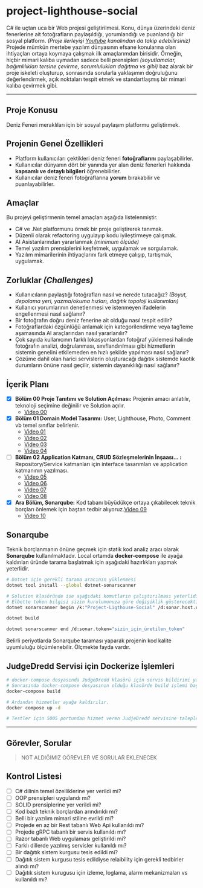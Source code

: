 # project-lighthouse-social

C# ile uçtan uca bir Web projesi geliştirilmesi. Konu, dünya üzerindeki deniz fenerlerine ait fotoğrafların paylaşıldığı, yorumlandığı ve puanlandığı bir sosyal platform. _(Proje ilerleyişi [Youtube](https://youtu.be/XUiG1MwSq1o?si=qQbWwclg3pPuYDaF) kanalından da takip edebilirsiniz)_ Projede mümkün mertebe yazılım dünyasının efsane konularına olan ihtiyaçları ortaya koymaya çalışmak ilk amaçlarımdan birisidir. Örneğin, hiçbir mimari kalıba uymadan sadece belli prensipleri _(soyutlamalar, bağımlılıkları tersine çevirme, sorumlulukları dağıtma vs gibi)_ baz alarak bir proje iskeleti oluşturup, sonrasında sorularla yaklaşımın doğruluğunu değerlendirmek, açık noktaları tespit etmek ve standartlaşmış bir mimari kalıba çevirmek gibi.

---

## Proje Konusu

Deniz Feneri meraklıları için bir sosyal paylaşım platformu geliştirmek.

## Projenin Genel Özellikleri

- Platform kullanıcıları çektikleri deniz feneri **fotoğraflarını** paylaşabilirler.
- Kullanıcılar dünyanın dört bir yanında yer alan deniz fenerleri hakkında **kapsamlı ve detaylı bilgileri** öğrenebilirler.
- Kullanıcılar deniz feneri fotoğraflarına **yorum** bırakabilir ve puanlayabilirler.

## Amaçlar

Bu projeyi geliştirmenin temel amaçları aşağıda listelenmiştir.

- C# ve .Net platformunu örnek bir proje geliştirerek tanımak.
- Düzenli olarak refactoring uygulayıp kodu iyileştirmeye çalışmak.
- AI Asistanlarından yararlanmak _(minimum ölçüde)_
- Temel yazılım prensiplerini keşfetmek, uygulamak ve sorgulamak.
- Yazılım mimarilerinin ihtiyaçlarını fark etmeye çalışıp, tartışmak, uygulamak.

## Zorluklar _(Challenges)_

- Kullanıcıların paylaştığı fotoğrafları nasıl ve nerede tutacağız? _(Boyut, depolama yeri, yazma/okuma hızları, dağıtık topoloji kullanımları)_
- Kullanıcı yorumlarının denetlenmesi ve istenmeyen ifadelerin engellenmesi nasıl sağlanır?
- Bir fotoğrafın doğru deniz fenerine ait olduğu nasıl tespit edilir?
- Fotoğraflardaki özgünlüğü anlamak için kategorilendirme veya tag'leme aşamasında AI araçlarından nasıl yararlanılır?
- Çok sayıda kullanıcının farklı lokasyonlardan fotoğraf yüklemesi halinde fotoğrafın analizi, doğrulanması, sınıflandırılması gibi hizmetlerin sistemin genelini etkilemeden en hızlı şekilde yapılması nasıl sağlanır?
- Çözüme dahil olan harici servislerin oluşturacağı dağıtık sistemde kaotik durumların önüne nasıl geçilir, sistemin dayanıklılığı nasıl sağlanır?

## İçerik Planı

- [x] **Bölüm 00 Proje Tanıtımı ve Solution Açılması:** Projenin amacı anlatılır, teknoloji seçimine değinilir ve Solution açılır.
  - [Video 00](https://youtu.be/xO4S60bfZPU)
- [x] **Bölüm 01 Domain Model Tasarımı:** User, Lighthouse, Photo, Comment vb temel sınıflar belirlenir.
  - [Video 01](https://youtu.be/fIsvAwxnnIQ)
  - [Video 02](https://youtu.be/dDZHq-vI18U)
  - [Video 03](https://youtu.be/cCW44l7fgX0)
  - [Video 04](https://youtu.be/_cta_s9zM1U)
- [ ] **Bölüm 02 Application Katmanı, CRUD Sözleşmelerinin İnşaası... :** Repository/Service katmanları için interface tasarımları ve application katmanının yazılması.
  - [Video 05](https://youtu.be/SmnrE73VvUo)
  - [Video 06](https://youtu.be/x6u7uMxw8qU)
  - [Video 07](https://youtu.be/P_uRenWyE54)
  - [Video 08](https://youtu.be/MrqTqc9d2q8)
- [x] **Ara Bölüm, Sonarqube:** Kod tabanı büyüdükçe ortaya çıkabilecek teknik borçları önlemek için baştan tedbir alıyoruz.[Video 09](https://youtu.be/XUiG1MwSq1o)
  - [Video 10](https://youtu.be/54GMi9i2W-4)

## Sonarqube

Teknik borçlanmanın önüne geçmek için statik kod analiz aracı olarak **Sonarqube** kullanılmaktadır. Local ortamda **docker-compose** ile ayağa kaldırılan üründe tarama başlatmak için aşağıdaki hazırlıkları yapmak yeterlidir.

```bash
# Dotnet için gerekli tarama aracının yüklenmesi
dotnet tool install --global dotnet-sonarscanner

# Solution klasöründe ise aşağıdaki komutların çalıştırılması yeterlidir.
# Elbette token bilgisi sizin kurulumunuza göre değişiklik gösterecektir.
dotnet sonarscanner begin /k:"Project-Ligthouse-Social" /d:sonar.host.url="http://localhost:9000"  /d:sonar.token="sizin_için_üretilen_token"

dotnet build

dotnet sonarscanner end /d:sonar.token="sizin_için_üretilen_token"
```

Belirli periyotlarda Sonarqube taraması yaparak projenin kod kalite uyumluluğu ölçümlenebilir. Ölçmekte fayda vardır.

## JudgeDredd Servisi için Dockerize İşlemleri

```bash
# docker-compose dosyasında JudgeDredd klasörü için servis bildirimi yapılır.
# Sonrasında docker-compose dosyasının olduğu klasörde build işlemi başlatılır.
docker-compose build

# Ardından hizmetler ayağa kaldırılır.
docker compose up -d

# Testler için 5005 portundan hizmet veren JudjeDredd servisine talepler gönderilebilir
```

---

## Görevler, Sorular

> NOT ALDIĞIMIZ GÖREVLER VE SORULAR EKLENECEK

## Kontrol Listesi

- [ ] C# dilinin temel özelliklerine yer verildi mi?
- [ ] OOP prensipleri uygulandı mı?
- [ ] SOLID prensiplerine yer verildi mi?
- [ ] Kod bazlı teknik borçlardan arındırıldı mı?
- [ ] Belli bir yazılım mimari stiline evrildi mi?
- [ ] Projede en az bir Rest tabanlı Web Api kullanıldı mı?
- [ ] Projede gRPC tabanlı bir servis kullanıldı mı?
- [ ] Razor tabanlı Web uygulaması geliştirildi mi?
- [ ] Farklı dillerde yazılmış servisler kullanıldı mı?
- [ ] Bir dağıtık sistem kurgusu tesis edildi mi?
- [ ] Dağıtık sistem kurgusu tesis edildiyse relaibility için gerekli tedbirler alındı mı?
- [ ] Dağıtık sistem kurugusu için izleme, loglama, alarm mekanizmaları vs kullanıldı mı?
